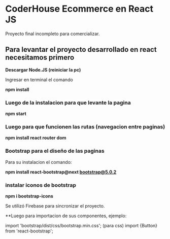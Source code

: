 # CoderHouse Ecommerce en React JS
  Proyecto final incompleto para comercializar.


## Para levantar el proyecto desarrollado en react necesitamos primero 

**Descargar Node.JS   (reiniciar la pc)**

Ingresar en terminal el comando

**npm install**

### Luego de la instalacion para que levante la pagina

**npm start**

### Luego para que funcionen las rutas (navegacion entre paginas)

**npm install react router dom**

### Bootstrap para el diseño de las paginas

Para su instalacion el comando:

**npm install react-bootstrap@next bootstrap@5.0.2**

### instalar iconos de bootstrap

**npm i bootstrap-icons**

Se utilizó Firebase para sincronizar el proyecto.

**Luego para importacion de sus componentes, ejemplo:

import 'bootstrap/dist/css/bootstrap.min.css';  (para css)
import {Button} from 'react-bootstrap';

